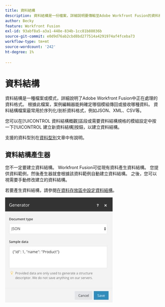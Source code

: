 ```yaml
---
title: 資料結構
description: 資料結構是一份檔案，詳細說明要傳輸至Adobe Workfront Fusion的資料格式。 根據此檔案，案例編輯器能夠確定哪個模組傳回或接收哪種資料。 資料結構檔案最常用於序列化/剖析資料格式，例如JSON、XML、CSV等。
author: Becky
feature: Workfront Fusion
exl-id: 93abf8a5-a3a1-448e-834b-1cc81b88036b
source-git-commit: e0d9d76ab2cbd8bd277514a4291974af4fceba73
workflow-type: tm+mt
source-wordcount: '242'
ht-degree: 1%

---
```


# 資料結構

資料結構是一種檔案或模式，詳細說明了Adobe Workfront Fusion中正在處理的資料格式。 根據此檔案，案例編輯器能夠確定哪個模組傳回或接收哪種資料。 資料結構檔案最常用於序列化/剖析資料格式，例如JSON、XML、CSV等。

您可以在[!UICONTROL 資料結構概觀]區段或需要資料結構規格的模組設定中按一下[!UICONTROL 建立新資料結構]按鈕，以建立資料結構。

支援的資料型別在[資料型別](/help/workfront-fusion/references/mapping-panel/data-types/item-data-types.md)文章中有說明。


## 資料結構產生器

您不一定要建立資料結構。 Workfront Fusion可從現有資料產生資料結構。 您提供資料範例，然後產生器就會根據該資料範例自動建立資料結構。 之後，您可以視需要手動修改建立的資料結構。

若要產生資料結構，請參閱[在資料存放區中設定資料結構](/help/workfront-fusion/create-scenarios/map-data/data-stores.md#set-up-the-data-structure)。

![資料結構產生器](assets/data-structure-generator-350x341.jpg)
